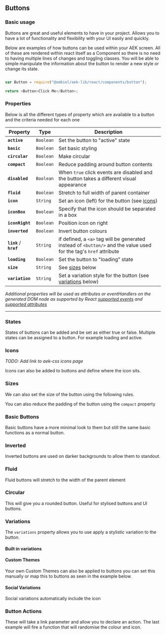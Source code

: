 ## Buttons

### Basic usage

Buttons are great and useful elements to have in your project. Allows you to have a lot of functionality and flexibility with your UI easily and quickly.

Below are examples of how buttons can be used within your AEK screen. All of these are rendered within react itself as a Component so there is no need to having multiple lines of changes and toggling classes. You will be able to simple manipulate the information about the button to render a new style or change its state.


``` javascript

var Button = require("@ombiel/aek-lib/react/components/button");

return <Button>Click Me</Button>;


```

### Properties

Below is all the different types of property which are available to a button and the criteria needed for each one


Property                | Type      | Description 
------------------------|-----------|--------
**`active`**            | `Boolean` | Set the button to "active" state
**`basic`**             | `Boolean` | Set basic styling
**`circular`**          | `Boolean` | Make circular
**`compact`**           | `Boolean` | Reduce padding around button contents
**`disabled`**          | `Boolean` | When `true` click events are disabled and the button takes a different visual appearance
**`fluid`**             | `Boolean` | Stretch to full width of parent container
**`icon`**              | `String`  | Set an icon (left) for the button (see [icons](#icons))
**`iconBox`**           | `Boolean` | Specify that the icon should be separated in a box
**`iconRight`**         | `Boolean` | Position icon on right
**`inverted`**          | `Boolean` | Invert button colours
**`link`** / **`href`** | `String`  | if defined, a `<a>` tag will be generated instead of `<button/>` and the value used for the tag's `href` attribute
**`loading`**           | `Boolean` | Set the button to "loading" state
**`size`**              | `String`  | See [sizes](#sizes) below
**`variation`**         | `String`  | Set a variation style for the button (see [variations](#variations) below)

_Additional properties will be used as attributes or eventHandlers on the generated DOM node as supported by React [supported events](https://facebook.github.io/react/docs/events.html#supported-events) and [supported attributes](https://facebook.github.io/react/docs/tags-and-attributes.html#html-attributes)_

--------

### States

States of buttons can be added and be set as either true or false. Multiple states can be assigned to a button. For example loading and active.

<script type="text/aek-example">
    
  var Button = require("@ombiel/aek-lib/react/components/button");

  return (
    <div>
      <Button>Normal</Button>
      <Button active={true}>Active</Button>
      <Button disabled={true}>Disabled</Button>
      <Button loading={true}>Loading</Button>
    </div>
  );

</script>

### Icons

_TODO: Add link to aek-css icons page_

Icons can also be added to buttons and define where the icon sits.

<script type="text/aek-example">
    
  var Button = require("@ombiel/aek-lib/react/components/button");

  return (
    <div>
      <Button icon="home"/>
      <Button icon="home">Icon</Button>
      <Button icon="home" iconRight>Icon</Button>
      <Button icon="home" iconBox>Icon</Button>
      <Button icon="home" iconBox iconRight>Icon</Button>
    </div>
  );

</script>

### Sizes

We can also set the size of the button using the following rules.


<script type="text/aek-example">
    
  var Button = require("@ombiel/aek-lib/react/components/button");

  return (
    <div>
      <Button size="mini" icon="home" iconBox>mini</Button>
      <Button size="tiny" icon="home" iconBox>tiny</Button>
      <Button size="small" icon="home" iconBox>small</Button>
      <Button size="medium" icon="home" iconBox>medium</Button>
      <Button size="large" icon="home" iconBox>large</Button>
      <Button size="big" icon="home" iconBox>big</Button>
      <Button size="huge" icon="home" iconBox>huge</Button>
      <Button size="massive" icon="home" iconBox>massive</Button>
    </div>
  );

</script>

You can also reduce the padding of the button using the `compact` property

<script type="text/aek-example">
    
  var Button = require("@ombiel/aek-lib/react/components/button");

  return (
    <div>
      <Button>standard</Button>
      <Button compact>compact</Button>
    </div>
  );

</script>



### Basic Buttons

Basic buttons have a more minimal look to them but still the same basic functions as a normal button.

<script type="text/aek-example">
    
  var Button = require("@ombiel/aek-lib/react/components/button");

  return (
    <div>
      <Button icon="home" basic />
      <Button basic>Basic Button</Button>
      <Button icon="home" basic>Basic Button</Button>
      <Button icon="home" basic iconBox iconRight>Basic Button</Button>
    </div>
  );

</script>

### Inverted

Inverted buttons are used on darker backgrounds to allow them to standout.

<script type="text/aek-example">
    
  var Button = require("@ombiel/aek-lib/react/components/button");

  return (
    <div style={{backgroundColor:"black",padding:"5px"}}>
      <Button icon="home" inverted />
      <Button inverted>Inverted Button</Button>
      <Button icon="home" inverted>Inverted Button</Button>
      <Button icon="home" inverted iconBox iconRight>Inverted Button</Button>
    </div>
  );

</script>

### Fluid

Fluid buttons will stretch to the width of the parent element

<script type="text/aek-example">
    
  var Button = require("@ombiel/aek-lib/react/components/button");

  return (
    <div>
      <Button icon="home" iconBox fluid>Fluid Button</Button>
    </div>
  );

</script>

### Circular

This will give you a rounded button. Useful for stylised buttons and UI buttons.

<script type="text/aek-example">
    
  var Button = require("@ombiel/aek-lib/react/components/button");

  return (
    <div>
      <Button icon="home" circular />
      <Button icon="home" circular basic />
      <Button circular>Circular Button</Button>
      <Button icon="home" circular>Circular Button</Button>
      <Button icon="home" circular iconBox iconRight>Circular Button</Button>
    </div>
  );

</script>

### Variations

The `variations` property allows you to use apply a stylistic variation to the button.

#### Built in variations

<script type="text/aek-example">
  
  var Button = require("@ombiel/aek-lib/react/components/button");

  return (
    <div>{
      ["positive","negative","primary","secondary"].map(function(variation) {
        return (
          <div style={{margin:"5px 0"}} >
            <Button variation={variation} icon="home" />
            <Button variation={variation}>{variation}</Button>
            <Button variation={variation} icon="home" >{variation}</Button>
            <Button variation={variation} icon="home" iconBox iconRight>{variation}</Button>
            <Button variation={variation} icon="home" disabled iconBox iconRight>Disabled</Button>
          </div>  
        );
      })
    }</div>
  );
    
</script>

#### Custom Themes

Your own Custom Themes can also be applied to buttons you can set this manually or map this to buttons as seen in the example below.

<script type="text/aek-example">
  
  var Button = require("@ombiel/aek-lib/react/components/button");

  var content = ["prime","alt"].map(function(variation) {
    return (
      <div style={{margin:"5px 0"}} >
        <Button variation={variation} icon="home" />
        <Button variation={variation}>{variation}</Button>
        <Button variation={variation} icon="home" >{variation}</Button>
        <Button variation={variation} icon="home" iconBox iconRight>{variation}</Button>
        <Button variation={variation} icon="home" disabled iconBox iconRight>Disabled</Button>
      </div>  
    );
  });

  content.push(
    <div style={{margin:"5px 0"}} >
      <Button inverted variation="alt" icon="home" />
      <Button inverted variation="alt">alt inverted</Button>
      <Button inverted variation="alt" icon="home" >alt inverted</Button>
      <Button inverted variation="alt" icon="home" iconBox iconRight>alt inverted</Button>
      <Button inverted disabled variation="alt" icon="home" iconBox iconRight>alt inverted disabled</Button>
    </div>
  );

  return <div>{content}</div>;
    
</script>

#### Social Variations

Social variations automatically include the icon

<script type="text/aek-example">
  
  var Button = require("@ombiel/aek-lib/react/components/button");

  return (
    <div>{
      ["facebook","twitter","google plus","linkedin","instagram","youtube"].map(function(variation) {
        return (
          <div style={{margin:"5px 0"}} >
            <Button variation={variation} />
            <Button variation={variation}>{variation}</Button>
          </div>  
        );  
      })     
    }</div>
  );

</script>

### Button Actions

These will take a link parameter and allow you to declare an action. The last example will fire a function that will randomise the colour and icon.

<script type="text/aek-example" data-component="Example">
  
  var Button = require("@ombiel/aek-lib/react/components/button");
  var _ = require("@ombiel/aek-lib/utils");

  var icons = ["home","rocket","alarm","at","bug","cloud","comment","dashboard"];
  var variations = [null,"primary","secondary","positive","negative"];

  var Example = React.createClass({

    getInitialState:function() {
      return {icon:"home"}
    },
    
    change:function() {
      var {variation,icon} = this.state;
      while(icon===this.state.icon) {icon = _.sample(icons);}
      while(variation===this.state.variation) {variation = _.sample(variations);}
      this.setState({icon,variation});
    },

    render:function() {
      return (
        <div>
          <Button link="http://www.google.com" target="_blank" icon="google" iconBox>I link to Google</Button>
          <Button href="http://www.facebook.com" target="_blank" icon="facebook" iconBox>I link to Facebook</Button>
          <Button onClick={this.change} variation={this.state.variation} icon={this.state.icon} iconBox>Change Me!</Button>
        </div>
      );    
    }
  });

</script>


